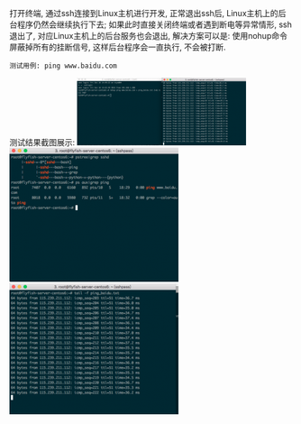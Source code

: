 打开终端, 通过ssh连接到Linux主机进行开发, 正常退出ssh后, Linux主机上的后台程序仍然会继续执行下去; 如果此时直接关闭终端或者遇到断电等异常情形, ssh退出了, 对应Linux主机上的后台服务也会退出, 解决方案可以是: 使用nohup命令屏蔽掉所有的挂断信号, 这样后台程序会一直执行, 不会被打断.

    测试用例: ping www.baidu.com

测试结果截图展示:
![ssh_problem_01](https://github.com/cls1991/MyBlog/raw/master/img/ssh_problem_01.png)
![ssh_problem_02](https://github.com/cls1991/MyBlog/raw/master/img/ssh_problem_02.png)
![ssh_p:roblem_03](https://github.com/cls1991/MyBlog/raw/master/img/ssh_problem_03.png)

